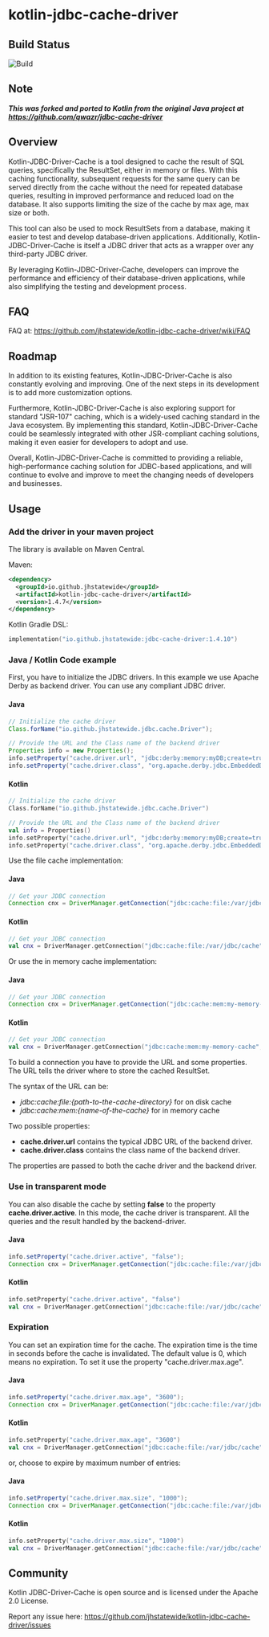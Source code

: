 # kotlin-jdbc-cache-driver

## Build Status
![Build](https://github.com/jhstatewide/kotlin-jdbc-cache-driver/actions/workflows/build.yml/badge.svg)

## Note

***This was forked and ported to Kotlin from the original Java project at
https://github.com/qwazr/jdbc-cache-driver***

## Overview

Kotlin-JDBC-Driver-Cache is a tool designed to cache the result of SQL queries, specifically the ResultSet, either in memory or files. With this caching functionality, subsequent requests for the same query can be served directly from the cache without the need for repeated database queries, resulting in improved performance and reduced load on the database. It also supports limiting the size of the cache by max age, max size or both.

This tool can also be used to mock ResultSets from a database, making it easier to test and develop database-driven applications. Additionally, Kotlin-JDBC-Driver-Cache is itself a JDBC driver that acts as a wrapper over any third-party JDBC driver.

By leveraging Kotlin-JDBC-Driver-Cache, developers can improve the performance and efficiency of their database-driven applications, while also simplifying the testing and development process.

## FAQ

FAQ at: https://github.com/jhstatewide/kotlin-jdbc-cache-driver/wiki/FAQ

## Roadmap
In addition to its existing features, Kotlin-JDBC-Driver-Cache is also constantly evolving and improving. One of the next steps in its development is to add more customization options.

Furthermore, Kotlin-JDBC-Driver-Cache is also exploring support for standard "JSR-107" caching, which is a widely-used caching standard in the Java ecosystem. By implementing this standard, Kotlin-JDBC-Driver-Cache could be seamlessly integrated with other JSR-compliant caching solutions, making it even easier for developers to adopt and use.

Overall, Kotlin-JDBC-Driver-Cache is committed to providing a reliable, high-performance caching solution for JDBC-based applications, and will continue to evolve and improve to meet the changing needs of developers and businesses.

Usage
-----

### Add the driver in your maven project

The library is available on Maven Central.


Maven: 
```xml
<dependency>
  <groupId>io.github.jhstatewide</groupId>
  <artifactId>kotlin-jdbc-cache-driver</artifactId>
  <version>1.4.7</version>
</dependency>
```

Kotlin Gradle DSL:
```kotlin
implementation("io.github.jhstatewide:jdbc-cache-driver:1.4.10")
```

### Java / Kotlin Code example

First, you have to initialize the JDBC drivers.
In this example we use Apache Derby as backend driver.
You can use any compliant JDBC driver.

#### Java
```java
// Initialize the cache driver
Class.forName("io.github.jhstatewide.jdbc.cache.Driver");

// Provide the URL and the Class name of the backend driver
Properties info = new Properties();
info.setProperty("cache.driver.url", "jdbc:derby:memory:myDB;create=true");
info.setProperty("cache.driver.class", "org.apache.derby.jdbc.EmbeddedDriver");
```

#### Kotlin
```kotlin
// Initialize the cache driver
Class.forName("io.github.jhstatewide.jdbc.cache.Driver")

// Provide the URL and the Class name of the backend driver
val info = Properties()
info.setProperty("cache.driver.url", "jdbc:derby:memory:myDB;create=true")
info.setProperty("cache.driver.class", "org.apache.derby.jdbc.EmbeddedDriver")

```

Use the file cache implementation:

#### Java
```java
// Get your JDBC connection
Connection cnx = DriverManager.getConnection("jdbc:cache:file:/var/jdbc/cache", info);
```

#### Kotlin
```kotlin
// Get your JDBC connection
val cnx = DriverManager.getConnection("jdbc:cache:file:/var/jdbc/cache", info)
```

Or use the in memory cache implementation:

#### Java
```java
// Get your JDBC connection
Connection cnx = DriverManager.getConnection("jdbc:cache:mem:my-memory-cache", info);
```

#### Kotlin
```kotlin
// Get your JDBC connection
val cnx = DriverManager.getConnection("jdbc:cache:mem:my-memory-cache", info)
```

To build a connection you have to provide the URL and some properties.
The URL tells the driver where to store the cached ResultSet.

The syntax of the URL can be:

* *jdbc:cache:file:{path-to-the-cache-directory}* for on disk cache
* *jdbc:cache:mem:{name-of-the-cache}* for in memory cache

Two possible properties:
- **cache.driver.url** contains the typical JDBC URL of the backend driver.
- **cache.driver.class** contains the class name of the backend driver.

The properties are passed to both the cache driver and the backend driver.

### Use in transparent mode

You can also disable the cache by setting **false** to the property **cache.driver.active**.
In this mode, the cache driver is transparent. All the queries and the result handled by the backend-driver.

#### Java
```java
info.setProperty("cache.driver.active", "false");
Connection cnx = DriverManager.getConnection("jdbc:cache:file:/var/jdbc/cache", info);
```

#### Kotlin
```kotlin
info.setProperty("cache.driver.active", "false")
val cnx = DriverManager.getConnection("jdbc:cache:file:/var/jdbc/cache", info)
```

### Expiration

You can set an expiration time for the cache. The expiration time is the time in seconds before the cache is invalidated.
The default value is 0, which means no expiration.
To set it use the property "cache.driver.max.age".

#### Java
```java
info.setProperty("cache.driver.max.age", "3600");
Connection cnx = DriverManager.getConnection("jdbc:cache:file:/var/jdbc/cache", info);
```

#### Kotlin
```kotlin
info.setProperty("cache.driver.max.age", "3600")
val cnx = DriverManager.getConnection("jdbc:cache:file:/var/jdbc/cache", info)
```

or, choose to expire by maximum number of entries:

#### Java
```java
info.setProperty("cache.driver.max.size", "1000");
Connection cnx = DriverManager.getConnection("jdbc:cache:file:/var/jdbc/cache", info);
```

#### Kotlin
```kotlin
info.setProperty("cache.driver.max.size", "1000")
val cnx = DriverManager.getConnection("jdbc:cache:file:/var/jdbc/cache", info)
```


Community
---------

Kotlin JDBC-Driver-Cache is open source and is licensed under the Apache 2.0 License.

Report any issue here:
https://github.com/jhstatewide/kotlin-jdbc-cache-driver/issues

